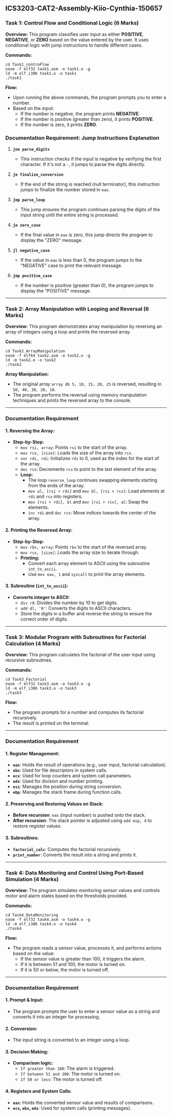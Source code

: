 
## **ICS3203-CAT2-Assembly-Kiio-Cynthia-150657**

### **Task 1: Control Flow and Conditional Logic (6 Marks)**

**Overview:**
This program classifies user input as either **POSITIVE**, **NEGATIVE**, or **ZERO** based on the value entered by the user. It uses conditional logic with jump instructions to handle different cases.

**Commands:**
```
cd Task1_controFlow
nasm -f elf32 task1.asm -o task1.o -g
ld -m elf_i386 task1.o -o task1
./task1
```

**Flow:**
- Upon running the above commands, the program prompts you to enter a number.
- Based on the input:
  - If the number is negative, the program prints **NEGATIVE**.
  - If the number is positive (greater than zero), it prints **POSITIVE**.
  - If the number is zero, it prints **ZERO**.

### **Documentation Requirement: Jump Instructions Explanation**

1. **`jne parse_digits`**
   - This instruction checks if the input is negative by verifying the first character. If it's not a `-`, it jumps to parse the digits directly.
   
2. **`je finalize_conversion`**
   - If the end of the string is reached (null terminator), this instruction jumps to finalize the number stored in `eax`.

3. **`jmp parse_loop`**
   - This jump ensures the program continues parsing the digits of the input string until the entire string is processed.

4. **`je zero_case`**
   - If the final value in `eax` is zero, this jump directs the program to display the "ZERO" message.

5. **`jl negative_case`**
   - If the value in `eax` is less than 0, the program jumps to the "NEGATIVE" case to print the relevant message.

6. **`jmp positive_case`**
   - If the number is positive (greater than 0), the program jumps to display the "POSITIVE" message.

---

### **Task 2: Array Manipulation with Looping and Reversal (6 Marks)**

**Overview:**
This program demonstrates array manipulation by reversing an array of integers using a loop and prints the reversed array.

**Commands:**
```
cd Task2_ArrayManipulation
nasm -f elf64 task2.asm -o task2.o -g
ld -m task2.o -o task2
./task2
```

**Array Manipulation:**
- The original array `array db 5, 10, 15, 20, 25` is reversed, resulting in `50, 40, 30, 20, 10`.
- The program performs the reversal using memory manipulation techniques and prints the reversed array to the console.

---

### **Documentation Requirement**

#### **1. Reversing the Array:**

- **Step-by-Step:**
  - `mov rsi, array`: Points `rsi` to the start of the array.
  - `mov rcx, [size]`: Loads the size of the array into `rcx`.
  - `xor rdi, rdi`: Initializes `rdi` to 0, used as the index for the start of the array.
  - `dec rcx`: Decrements `rcx` to point to the last element of the array.
  - **Loop:**
    - The loop `reverse_loop` continues swapping elements starting from the ends of the array.
    - `mov al, [rsi + rdi]` and `mov bl, [rsi + rcx]`: Load elements at `rdi` and `rcx` into registers.
    - `mov [rsi + rdi], bl` and `mov [rsi + rcx], al`: Swap the elements.
    - `inc rdi` and `dec rcx`: Move indices towards the center of the array.

#### **2. Printing the Reversed Array:**

- **Step-by-Step:**
  - `mov rbx, array`: Points `rbx` to the start of the reversed array.
  - `mov rcx, [size]`: Loads the array size to iterate through.
  - **Printing:**
    - Convert each array element to ASCII using the subroutine `int_to_ascii`.
    - Use `mov eax, 1` and `syscall` to print the array elements.

#### **3. Subroutine (`int_to_ascii`):**

- **Converts integer to ASCII:**
  - `div r8`: Divides the number by 10 to get digits.
  - `add dl, '0'`: Converts the digits to ASCII characters.
  - Store the digits in a buffer and reverse the string to ensure the correct order of digits.

---

### **Task 3: Modular Program with Subroutines for Factorial Calculation (4 Marks)**

**Overview:**
This program calculates the factorial of the user input using recursive subroutines.

**Commands:**
```
cd Task3_Factorial
nasm -f elf32 task3.asm -o task3.o -g
ld -m elf_i386 task3.o -o task3
./task3
```

**Flow:**
- The program prompts for a number and computes its factorial recursively.
- The result is printed on the terminal.

---

### **Documentation Requirement**

#### **1. Register Management:**

- **`eax`**: Holds the result of operations (e.g., user input, factorial calculation).
- **`ebx`**: Used for file descriptors in system calls.
- **`ecx`**: Used for loop counters and system call parameters.
- **`edx`**: Used for division and number printing.
- **`esi`**: Manages the position during string conversion.
- **`ebp`**: Manages the stack frame during function calls.

#### **2. Preserving and Restoring Values on Stack:**

- **Before recursion**: `eax` (input number) is pushed onto the stack.
- **After recursion**: The stack pointer is adjusted using `add esp, 4` to restore register values.

#### **3. Subroutines:**

- **`factorial_calc`**: Computes the factorial recursively.
- **`print_number`**: Converts the result into a string and prints it.

---

### **Task 4: Data Monitoring and Control Using Port-Based Simulation (4 Marks)**

**Overview:**
The program simulates monitoring sensor values and controls motor and alarm states based on the thresholds provided.

**Commands:**
```
cd Task4_DataMonitoring
nasm -f elf32 task4.asm -o task4.o -g
ld -m elf_i386 task4.o -o task4
./task4
```

**Flow:**
- The program reads a sensor value, processes it, and performs actions based on the value:
  - If the sensor value is greater than 100, it triggers the alarm.
  - If it is between 51 and 100, the motor is turned on.
  - If it is 50 or below, the motor is turned off.

---

### **Documentation Requirement**

#### **1. Prompt & Input:**

- The program prompts the user to enter a sensor value as a string and converts it into an integer for processing.

#### **2. Conversion:**

- The input string is converted to an integer using a loop.

#### **3. Decision Making:**

- **Comparison logic:**
  - `If greater than 100`: The alarm is triggered.
  - `If between 51 and 100`: The motor is turned on.
  - `If 50 or less`: The motor is turned off.

#### **4. Registers and System Calls:**

- **`eax`**: Holds the converted sensor value and results of comparisons.
- **`ecx`, `ebx`, `edx`**: Used for system calls (printing messages).
